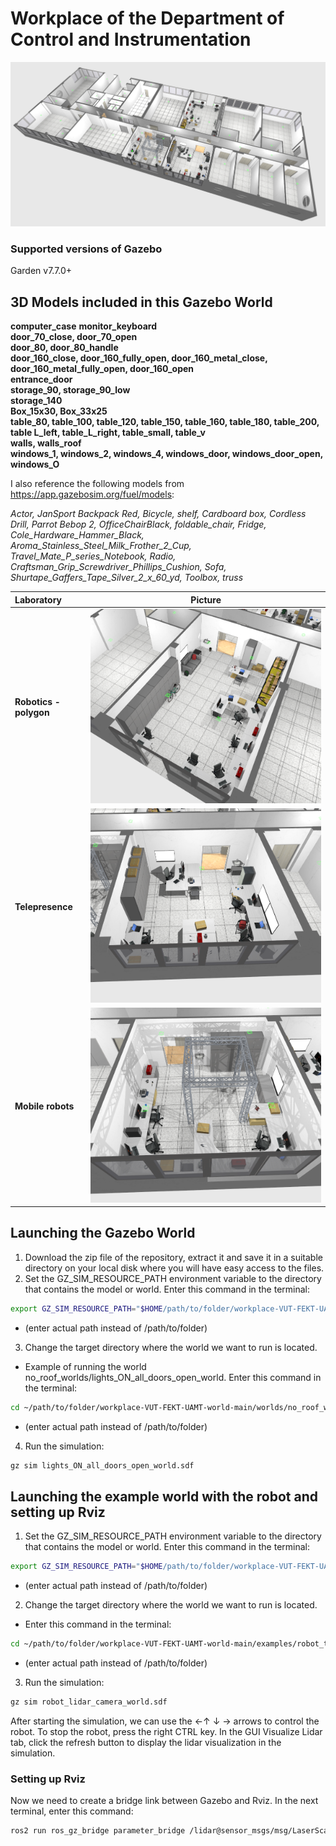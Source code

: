 # Workplace of the Department of Control and Instrumentation

![Gazebo01](docs/images/workplace_UAMT.png)

### Supported versions of Gazebo 
Garden v7.7.0+ 

## 3D Models included in this Gazebo World

**computer_case** 
**monitor_keyboard**    
**door_70_close, door_70_open**    
**door_80, door_80_handle**    
**door_160_close, door_160_fully_open, door_160_metal_close, door_160_metal_fully_open, door_160_open**    
**entrance_door**   
**storage_90, storage_90_low**    
**storage_140**    
**Box_15x30, Box_33x25**    
**table_80, table_100, table_120, table_150, table_160, table_180, table_200, table L_left, table_L_right, table_small, table_v**    
**walls, walls_roof**    
**windows_1, windows_2, windows_4, windows_door, windows_door_open, windows_O**    

I also reference the following models from https://app.gazebosim.org/fuel/models:

*Actor, JanSport Backpack Red, Bicycle, shelf, Cardboard box, Cordless Drill, Parrot Bebop 2, OfficeChairBlack, foldable_chair, Fridge, Cole_Hardware_Hammer_Black, Aroma_Stainless_Steel_Milk_Frother_2_Cup, Travel_Mate_P_series_Notebook, Radio, Craftsman_Grip_Screwdriver_Phillips_Cushion, Sofa,  Shurtape_Gaffers_Tape_Silver_2_x_60_yd, Toolbox, truss*

| Laboratory       | Picture           |
| :------------- |:-------------:|
| **Robotics - polygon**     | ![lab1](docs/images/laboratory_1.102.png) |
| **Telepresence**     | ![lab2](docs/images/laboratory_1.112.png) |
| **Mobile robots**    | ![lab3](docs/images/laboratory_1.113.png)

## Launching the Gazebo World

1) Download the zip file of the repository, extract it and save it in a suitable directory on your local disk where you will have easy access to the files.
2) Set the GZ_SIM_RESOURCE_PATH environment variable to the directory that contains the model or world. 
Enter this command in the terminal:

```bash
export GZ_SIM_RESOURCE_PATH="$HOME/path/to/folder/workplace-VUT-FEKT-UAMT-world-main"
```

  * (enter actual path instead of /path/to/folder)
3) Change the target directory where the world we want to run is located.
  * Example of running the world no_roof_worlds/lights_ON_all_doors_open_world. Enter this command in the terminal:

```bash
cd ~/path/to/folder/workplace-VUT-FEKT-UAMT-world-main/worlds/no_roof_worlds
```

  * (enter actual path instead of /path/to/folder)
4) Run the simulation:

```bash
gz sim lights_ON_all_doors_open_world.sdf
```
## Launching the example world with the robot and setting up Rviz

1) Set the GZ_SIM_RESOURCE_PATH environment variable to the directory that contains the model or world. 
Enter this command in the terminal:

```bash
export GZ_SIM_RESOURCE_PATH="$HOME/path/to/folder/workplace-VUT-FEKT-UAMT-world-main"
```

  * (enter actual path instead of /path/to/folder)
2) Change the target directory where the world we want to run is located.
  * Enter this command in the terminal:

```bash
cd ~/path/to/folder/workplace-VUT-FEKT-UAMT-world-main/examples/robot_testing_world
```

  * (enter actual path instead of /path/to/folder)
3) Run the simulation:

```bash
gz sim robot_lidar_camera_world.sdf
```
After starting the simulation, we can use the ←↑ ↓ → arrows to control the robot. To stop the robot, press the right CTRL key. In the GUI Visualize Lidar tab, click the refresh button to display the lidar visualization in the simulation.

### Setting up Rviz
Now we need to create a bridge link between Gazebo and Rviz. In the next terminal, enter this command:

```bash
ros2 run ros_gz_bridge parameter_bridge /lidar@sensor_msgs/msg/LaserScan[ignition.msgs.LaserScan --ros-args -r /lidar:=/laser_scan
```


